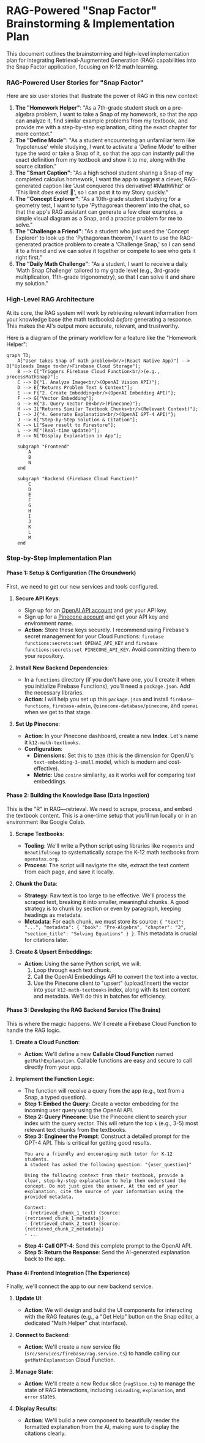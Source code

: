 # RAG-Powered "Snap Factor" Brainstorming & Implementation Plan

This document outlines the brainstorming and high-level implementation plan for integrating Retrieval-Augmented Generation (RAG) capabilities into the Snap Factor application, focusing on K-12 math learning.

### **RAG-Powered User Stories for "Snap Factor"**

Here are six user stories that illustrate the power of RAG in this new context:

1.  **The "Homework Helper"**: "As a 7th-grade student stuck on a pre-algebra problem, I want to take a Snap of my homework, so that the app can analyze it, find similar example problems from my textbook, and provide me with a step-by-step explanation, citing the exact chapter for more context."
2.  **The "Define Mode"**: "As a student encountering an unfamiliar term like 'hypotenuse' while studying, I want to activate a 'Define Mode' to either type the word or take a Snap of it, so that the app can instantly pull the exact definition from my textbook and show it to me, along with the source citation."
3.  **The "Smart Caption"**: "As a high school student sharing a Snap of my completed calculus homework, I want the app to suggest a clever, RAG-generated caption like 'Just conquered this derivative! #MathWhiz' or 'This limit *does* exist! 🎉', so I can post it to my Story quickly."
4.  **The "Concept Explorer"**: "As a 10th-grade student studying for a geometry test, I want to type 'Pythagorean theorem' into the chat, so that the app's RAG assistant can generate a few clear examples, a simple visual diagram as a Snap, and a practice problem for me to solve."
5.  **The "Challenge a Friend"**: "As a student who just used the 'Concept Explorer' to look up the 'Pythagorean theorem,' I want to use the RAG-generated practice problem to create a 'Challenge Snap,' so I can send it to a friend and we can solve it together or compete to see who gets it right first."
6.  **The "Daily Math Challenge"**: "As a student, I want to receive a daily 'Math Snap Challenge' tailored to my grade level (e.g., 3rd-grade multiplication, 11th-grade trigonometry), so that I can solve it and share my solution."

### **High-Level RAG Architecture**

At its core, the RAG system will work by retrieving relevant information from your knowledge base (the math textbooks) *before* generating a response. This makes the AI's output more accurate, relevant, and trustworthy.

Here is a diagram of the primary workflow for a feature like the "Homework Helper":

```mermaid
graph TD;
    A["User takes Snap of math problem<br/>(React Native App)"] --> B["Uploads Image to<br/>Firebase Cloud Storage"];
    B --> C["Triggers Firebase Cloud Function<br/>(e.g., processMathSnap)"];
    C --> D{"1. Analyze Image<br/>(OpenAI Vision API)"};
    D --> E["Returns Problem Text & Context"];
    E --> F{"2. Create Embedding<br/>(OpenAI Embedding API)"};
    F --> G["Vector Embedding"];
    G --> H{"3. Query Vector DB<br/>(Pinecone)"};
    H --> I["Returns Similar Textbook Chunks<br/>(Relevant Context)"];
    I --> J{"4. Generate Explanation<br/>(OpenAI GPT-4 API)"};
    J --> K["Step-by-Step Solution & Citation"];
    K --> L["Save result to Firestore"];
    L --> M["(Real-time update)"];
    M --> N["Display Explanation in App"];

    subgraph "Frontend"
        A
        B
        N
    end

    subgraph "Backend (Firebase Cloud Function)"
        C
        D
        E
        F
        G
        H
        I
        J
        K
        L
        M
    end
```

### **Step-by-Step Implementation Plan**

#### **Phase 1: Setup & Configuration (The Groundwork)**

First, we need to get our new services and tools configured.

1.  **Secure API Keys**:
    *   Sign up for an [OpenAI API account](https://platform.openai.com/) and get your API key.
    *   Sign up for a [Pinecone account](https://www.pinecone.io/) and get your API key and environment name.
    *   **Action**: Store these keys securely. I recommend using Firebase's secret management for your Cloud Functions: `firebase functions:secrets:set OPENAI_API_KEY` and `firebase functions:secrets:set PINECONE_API_KEY`. Avoid committing them to your repository.

2.  **Install New Backend Dependencies**:
    *   In a `functions` directory (if you don't have one, you'll create it when you initialize Firebase Functions), you'll need a `package.json`. Add the necessary libraries.
    *   **Action**: I will help you set up this `package.json` and install `firebase-functions`, `firebase-admin`, `@pinecone-database/pinecone`, and `openai` when we get to that stage.

3.  **Set Up Pinecone**:
    *   **Action**: In your Pinecone dashboard, create a new **Index**. Let's name it `k12-math-textbooks`.
    *   **Configuration**:
        *   **Dimensions**: Set this to `1536` (this is the dimension for OpenAI's `text-embedding-3-small` model, which is modern and cost-effective).
        *   **Metric**: Use `cosine` similarity, as it works well for comparing text embeddings.

#### **Phase 2: Building the Knowledge Base (Data Ingestion)**

This is the "R" in RAG—retrieval. We need to scrape, process, and embed the textbook content. This is a one-time setup that you'll run locally or in an environment like Google Colab.

1.  **Scrape Textbooks**:
    *   **Tooling**: We'll write a Python script using libraries like `requests` and `BeautifulSoup` to systematically scrape the K-12 math textbooks from `openstax.org`.
    *   **Process**: The script will navigate the site, extract the text content from each page, and save it locally.

2.  **Chunk the Data**:
    *   **Strategy**: Raw text is too large to be effective. We'll process the scraped text, breaking it into smaller, meaningful chunks. A good strategy is to chunk by section or even by paragraph, keeping headings as metadata.
    *   **Metadata**: For each chunk, we must store its source: `{ "text": "...", "metadata": { "book": "Pre-Algebra", "chapter": "3", "section_title": "Solving Equations" } }`. This metadata is crucial for citations later.

3.  **Create & Upsert Embeddings**:
    *   **Action**: Using the same Python script, we will:
        1.  Loop through each text chunk.
        2.  Call the OpenAI Embeddings API to convert the text into a vector.
        3.  Use the Pinecone client to "upsert" (upload/insert) the vector into your `k12-math-textbooks` index, along with its text content and metadata. We'll do this in batches for efficiency.

#### **Phase 3: Developing the RAG Backend Service (The Brains)**

This is where the magic happens. We'll create a Firebase Cloud Function to handle the RAG logic.

1.  **Create a Cloud Function**:
    *   **Action**: We'll define a new **Callable Cloud Function** named `getMathExplanation`. Callable functions are easy and secure to call directly from your app.

2.  **Implement the Function Logic**:
    *   The function will receive a query from the app (e.g., text from a Snap, a typed question).
    *   **Step 1: Embed the Query**: Create a vector embedding for the incoming user query using the OpenAI API.
    *   **Step 2: Query Pinecone**: Use the Pinecone client to search your index with the query vector. This will return the top `k` (e.g., 3-5) most relevant text chunks from the textbooks.
    *   **Step 3: Engineer the Prompt**: Construct a detailed prompt for the GPT-4 API. This is critical for getting good results.
        ```
        You are a friendly and encouraging math tutor for K-12 students.
        A student has asked the following question: "{user_question}"

        Using the following context from their textbook, provide a clear, step-by-step explanation to help them understand the concept. Do not just give the answer. At the end of your explanation, cite the source of your information using the provided metadata.

        Context:
        - {retrieved_chunk_1_text} (Source: {retrieved_chunk_1_metadata})
        - {retrieved_chunk_2_text} (Source: {retrieved_chunk_2_metadata})
        - ...
        ```
    *   **Step 4: Call GPT-4**: Send this complete prompt to the OpenAI API.
    *   **Step 5: Return the Response**: Send the AI-generated explanation back to the app.

#### **Phase 4: Frontend Integration (The Experience)**

Finally, we'll connect the app to our new backend service.

1.  **Update UI**:
    *   **Action**: We will design and build the UI components for interacting with the RAG features (e.g., a "Get Help" button on the Snap editor, a dedicated "Math Helper" chat interface).

2.  **Connect to Backend**:
    *   **Action**: We'll create a new service file (`src/services/firebase/rag.service.ts`) to handle calling our `getMathExplanation` Cloud Function.

3.  **Manage State**:
    *   **Action**: We'll create a new Redux slice (`ragSlice.ts`) to manage the state of RAG interactions, including `isLoading`, `explanation`, and `error` states.

4.  **Display Results**:
    *   **Action**: We'll build a new component to beautifully render the formatted explanation from the AI, making sure to display the citations clearly. 